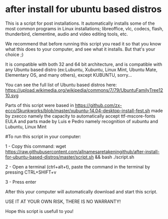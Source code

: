 # after install for ubuntu based distros
This is a script for post installations. It automatically installs some of the most common programs in Linux installations; libreoffice, vlc, codecs, flash, thunderbird, clementine, audio and video editing tools, etc.

We recommend that before running this script you read it so that you know what this does to your computer, and see what it installs. But that's your choice ;)                                   

It is compatible with both 32 and 64 bit architecture, and is compatible with any Ubuntu based distro (ex:Lubuntu, Xubuntu, Linux Mint, Ubuntu Mate, Elementary OS, and many others), except KUBUNTU, sorry...

You can see the full list of Ubuntu based distros here: 
https://upload.wikimedia.org/wikipedia/commons/7/79/UbuntuFamilyTree1210.svg
 
Parts of this script were based in  https://github.com/zx-ecco/Skunkworks/blob/master/xubuntu-14.04-desktop-install-fest.sh
made by zxecco namely the capacity to automatically accept ttf-mscore-fonts EULA and parts made by Luis e Pedro namely recognition of xubuntu and Lubuntu, Linux Mint


#To run this script in your computer:

1 - Copy this command:
wget https://raw.githubusercontent.com/allnamesaretakeningithub/after-install-for-ubuntu-based-distros/master/script.sh && bash ./script.sh

2 - Open a terminal (ctrl+alt+t), paste the command in the terminal by pressing CTRL+SHIFT+v

3 - Press enter

After this your computer will automatically download and start this script.

USE IT AT YOUR OWN RISK, THERE IS NO WARRANTY!

Hope this script is usefull to you! 
